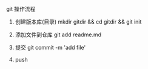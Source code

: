 git 操作流程
1. 创建版本库(目录)
  mkdir gitdir && cd gitdir && git init

2. 添加文件到仓库
  git add readme.md

3. 提交
  git commit -m 'add file'

4. push
